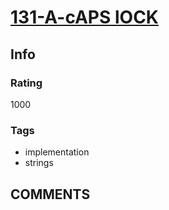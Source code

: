 # [131-A-cAPS lOCK](https://codeforces.com/problemset/problem/131/A)

## Info

### Rating

1000

### Tags

- implementation
- strings

## __COMMENTS__

> 
